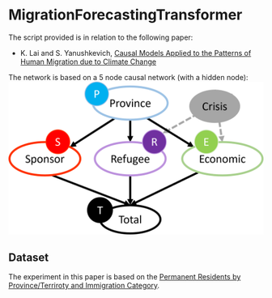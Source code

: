 # MigrationForecastingTransformer
 
The script provided is in relation to the following paper:

- K. Lai and S. Yanushkevich, [Causal Models Applied to the Patterns of Human Migration due to Climate Change]()

The network is based on a 5 node causal network (with a hidden node):
![](bn.png)

## Dataset
The experiment in this paper is based on the [Permanent Residents by Province/Terriroty and Immigration Category](https://open.canada.ca/data/en/dataset/f7e5498e-0ad8-4417-85c9-9b8aff9b9eda).

